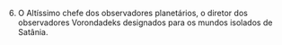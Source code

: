 ﻿6. O Altíssimo chefe dos observadores planetários, o diretor dos observadores Vorondadeks designados para os mundos isolados de Satânia.